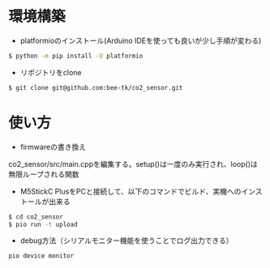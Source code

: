 # 環境構築
* platformioのインストール(Arduino IDEを使っても良いが少し手順が変わる)
```bash
$ python -m pip install -U platformio
```

* リポジトリをclone
```bash
$ git clone git@github.com:bee-tk/co2_sensor.git
```

# 使い方
* firmwareの書き換え

co2_sensor/src/main.cppを編集する。setup()は一度のみ実行され、loop()は無限ループされる関数

* M5StickC PlusをPCと接続して、以下のコマンドでビルド、実機へのインストールが出来る
```bash
$ cd co2_sensor
$ pio run -t upload
```

* debug方法（シリアルモニター機能を使うことでログ出力できる）
```bash
pio device monitor
```
